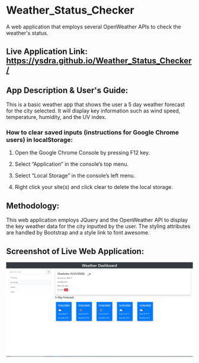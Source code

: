# Weather_Status_Checker
A web application that employs several OpenWeather APIs to check the weather's status. 

## Live Application Link: https://ysdra.github.io/Weather_Status_Checker/

## App Description & User's Guide:
This is a basic weather app that shows the user a 5 day weather forecast for the city selected. It will display key information such as wind speed, temperature, humidity, 
and the UV index. 

### How to clear saved inputs (instructions for Google Chrome users) in localStorage:
1. Open the Google Chrome Console by pressing F12 key.

2. Select “Application” in the console’s top menu.

3. Select “Local Storage” in the console’s left menu.

4. Right click your site(s) and click clear to delete the local storage.

## Methodology:
This web application employs JQuery and the OpenWeather API to display the key weather data for the city inputted by the user. The styling attributes are handled by Bootstrap and a style link to font awesome. 

## Screenshot of Live Web Application:
![image](https://github.com/Ysdra/Weather_Status_Checker/blob/main/Weather%20Application%20Live%20Image.PNG)
